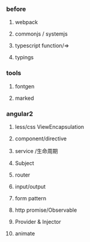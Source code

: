 ### before

1. webpack

2. commonjs / systemjs

3. typescript function/=>

4. typings

### tools

1. fontgen

2. marked

### angular2

1. less/css  ViewEncapsulation

2. component/directive

3. service /生命周期

4. Subject

5. router

6. input/output

7. form pattern

8. http promise/Observable

9. Provider & Injector

10. animate
